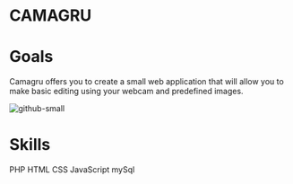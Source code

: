 # CAMAGRU

# Goals
Camagru offers you to create a small web application that will allow you to make
basic editing using your webcam and predefined images.

![github-small](https://github.com/lacretelle/42_cursus/tree/master/camagru/public/img/examples/rondoudou1.jpg)

# Skills
PHP
HTML
CSS
JavaScript
mySql
